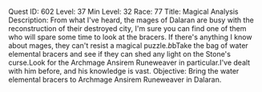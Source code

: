 Quest ID: 602
Level: 37
Min Level: 32
Race: 77
Title: Magical Analysis
Description: From what I've heard, the mages of Dalaran are busy with the reconstruction of their destroyed city, I'm sure you can find one of them who will spare some time to look at the bracers. If there's anything I know about mages, they can't resist a magical puzzle.$b$bTake the bag of water elemental bracers and see if they can shed any light on the Stone's curse.Look for the Archmage Ansirem Runeweaver in particular.I've dealt with him before, and his knowledge is vast.
Objective: Bring the water elemental bracers to Archmage Ansirem Runeweaver in Dalaran.
